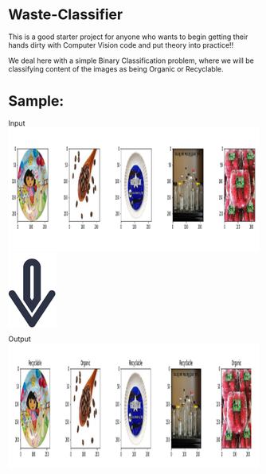 # Waste-Classifier
This is a good starter project for anyone who wants to begin getting their hands dirty with Computer Vision code and put theory into practice!!

We deal here with a simple Binary Classification problem, where we will be classifying content of the images as being Organic or Recyclable.

# Sample:

Input
<img src="Images/input.png" height ="250">
<img align="center" src="Images/implies.jpg" height ="150">

Output
<img src="Images/output.png" height ="250">

